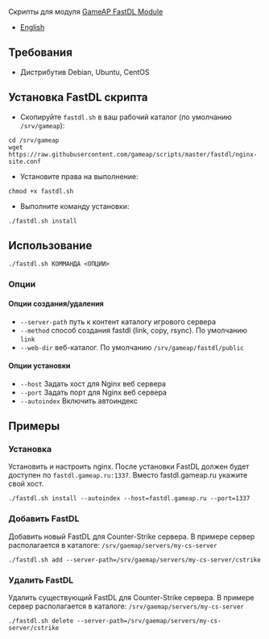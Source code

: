 Скрипты для модуля [GameAP FastDL Module](https://github.com/gameap/fastdl-module)

* [English](README.md)

## Требования

* Дистрибутив Debian, Ubuntu, CentOS

## Установка FastDL скрипта

* Скопируйте `fastdl.sh` в ваш рабочий каталог (по умолчанию `/srv/gameap`):
```
cd /srv/gameap
wget https://raw.githubusercontent.com/gameap/scripts/master/fastdl/nginx-site.conf
```

* Установите права на выполнение:
```
chmod +x fastdl.sh
```
* Выполните команду установки: 
```
./fastdl.sh install
```

## Использование
```
./fastdl.sh КОММАНДА <ОПЦИИ>
```

### Опции

#### Опции создания/удаления
* `--server-path` путь к контент каталогу игрового сервера
* `--method` способ создания fastdl (link, copy, rsync). По умолчанию `link`
* `--web-dir` веб-каталог. По умолчанию `/srv/gameap/fastdl/public`

#### Опции установки
* `--host` Задать хост для Nginx веб сервера
* `--port` Задать порт для Nginx веб сервера
* `--autoindex` Включить автоиндекс

## Примеры

### Установка

Установить и настроить nginx. После установки FastDL должен будет доступен по `fastdl.gameap.ru:1337`. Вместо 
fastdl.gameap.ru укажите свой хост.

```
./fastdl.sh install --autoindex --host=fastdl.gameap.ru --port=1337
```

### Добавить FastDL

Добавить новый FastDL для Counter-Strike сервера. В примере сервер располагается в каталоге: 
`/srv/gaemap/servers/my-cs-server`

```
./fastdl.sh add --server-path=/srv/gaemap/servers/my-cs-server/cstrike
```

### Удалить FastDL

Удалить существующий FastDL для Counter-Strike сервера. В примере сервер располагается в каталоге: 
`/srv/gaemap/servers/my-cs-server`

```
./fastdl.sh delete --server-path=/srv/gaemap/servers/my-cs-server/cstrike
```